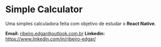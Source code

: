 # Simple Calculator



Uma simples calculadora feita com objetivo de estudar o **React Native**.

**Email:** ribeiro.edgar@outlook.com.br
**Linkedin:** https://www.linkedin.com/in/ribeiro-edgar/
